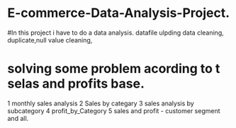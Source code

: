# E-commerce-Data-Analysis-Project.
#In this project i have to do a data analysis. datafile ulpding data cleaning, duplicate,null value cleaning,
# solving some problem  acording to t selas and profits base.
1 monthly sales analysis
2 Sales by categary
3 sales analysis by subcategory
4 profit_by_Category
5 sales and profit - customer segment and all.







